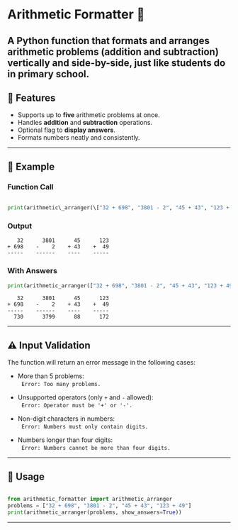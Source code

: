 # Arithmetic Formatter 🧮

A Python function that formats and arranges arithmetic problems (addition and subtraction) vertically and side-by-side, just like students do in primary school.
---



## 📌 Features

- Supports up to **five** arithmetic problems at once.
- Handles **addition** and **subtraction** operations.
- Optional flag to **display answers**.
- Formats numbers neatly and consistently.
---

## 🧪 Example

### Function Call

```python

print(arithmetic\_arranger(\["32 + 698", "3801 - 2", "45 + 43", "123 + 49"]))

```

### Output

```
   32      3801      45      123
+ 698    -    2    + 43    +  49
-----    ------    ----    -----
```

### With Answers

```python
print(arithmetic_arranger(["32 + 698", "3801 - 2", "45 + 43", "123 + 49"], True))
```

```
   32      3801      45      123
+ 698    -    2    + 43    +  49
-----    ------    ----    -----
  730      3799      88      172
```

---



## ⚠️ Input Validation

The function will return an error message in the following cases:

- More than 5 problems:  
&nbsp; `Error: Too many problems.`

- Unsupported operators (only `+` and `-` allowed):  
&nbsp; `Error: Operator must be '+' or '-'.`

- Non-digit characters in numbers:  
&nbsp; `Error: Numbers must only contain digits.`

- Numbers longer than four digits:  
&nbsp; `Error: Numbers cannot be more than four digits.`

---

## 📂 Usage

```python

from arithmetic_formatter import arithmetic_arranger
problems = ["32 + 698", "3801 - 2", "45 + 43", "123 + 49"]
print(arithmetic_arranger(problems, show_answers=True))

```

---
